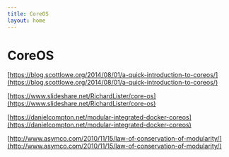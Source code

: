 ```yaml
---
title: CoreOS
layout: home
---
```


# CoreOS

[https://blog.scottlowe.org/2014/08/01/a-quick-introduction-to-coreos/](https://blog.scottlowe.org/2014/08/01/a-quick-introduction-to-coreos/)

[https://www.slideshare.net/RichardLister/core-os](https://www.slideshare.net/RichardLister/core-os)

[https://danielcompton.net/modular-integrated-docker-coreos](https://danielcompton.net/modular-integrated-docker-coreos)

[http://www.asymco.com/2010/11/15/law-of-conservation-of-modularity/](http://www.asymco.com/2010/11/15/law-of-conservation-of-modularity/)